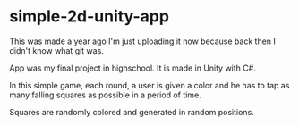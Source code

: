 # simple-2d-unity-app
This was made a year ago I'm just uploading it now because back then I didn't know what git was.

App was my final project in highschool. It is made in Unity with C#.

In this simple game, each round, a user is given a color and he has to tap as many falling squares as possible in a period of time.

Squares are randomly colored and generated in random positions.
